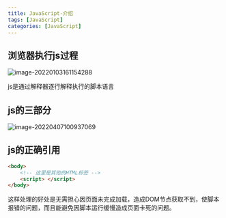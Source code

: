 ```yaml
---
title: JavaScript-介绍
tags: [JavaScript]
categories: [JavaScript]
---
```

## 浏览器执行js过程

![image-20220103161154288](https://s2.loli.net/2022/05/17/tBjfcbnQ8kohds7.png)

js是通过解释器逐行解释执行的脚本语言



## js的三部分

![image-20220407100937069](https://s2.loli.net/2022/05/17/Ak5rvF3tXyiVOD8.png)

## js的正确引用

~~~html
<body>
    <!-- 这里是其他的HTML标签 -->
    <script> </script>
</body>
~~~

这样处理的好处是无需担心因页面未完成加载，造成DOM节点获取不到，使脚本报错的问题，而且能避免因脚本运行缓慢造成页面卡死的问题。

